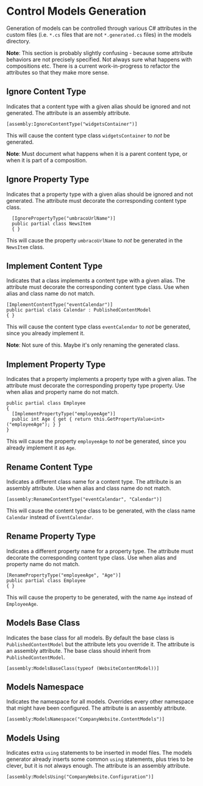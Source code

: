 # Control Models Generation

Generation of models can be controlled through various C# attributes in the custom files (i.e. `*.cs` files that are not `*.generated.cs` files) in the models directory.

**Note**: This section is probably slightly confusing - because some attribute behaviors are not precisely specified. Not always sure what happens with compositions etc. There is a current work-in-progress to refactor the attributes so that they make more sense.

## Ignore Content Type

Indicates that a content type with a given alias should be ignored and not generated. The attribute is an assembly attribute.

    [assembly:IgnoreContentType("widgetsContainer")]

This will cause the content type class `widgetsContainer` to _not_ be generated.

**Note**: Must document what happens when it is a parent content type, or when it is part of a composition.

## Ignore Property Type

Indicates that a property type with a given alias should be ignored and not generated. The attribute must decorate the corresponding content type class.

      [IgnorePropertyType("umbracoUrlName")]
      public partial class NewsItem
      { }

This will cause the property `umbracoUrlName` to _not_ be generated in the `NewsItem` class.

## Implement Content Type

Indicates that a class implements a content type with a given alias. The attribute must decorate the corresponding content type class. Use when alias and class name do not match.

    [ImplementContentType("eventCalendar")]
    public partial class Calendar : PublishedContentModel
    { }

This will cause the content type class `eventCalendar` to _not_ be generated, since you already implement it.

**Note**: Not sure of this. Maybe it's only renaming the generated class.

## Implement Property Type

Indicates that a property implements a property type with a given alias. The attribute must decorate the corresponding property type property. Use when alias and property name do not match.

    public partial class Employee
    { 
      [ImplementPropertyType("employeeAge")]
      public int Age { get { return this.GetPropertyValue<int>("employeeAge"); } }
    }

This will cause the property `employeeAge` to _not_ be generated, since you already implement it as `Age`.

## Rename Content Type

Indicates a different class name for a content type. The attribute is an assembly attribute. Use when alias and class name do not match.

    [assembly:RenameContentType("eventCalendar", "Calendar")]

This will cause the content type class to be generated, with the class name `Calendar` instead of `EventCalendar`.

## Rename Property Type

Indicates a different property name for a property type. The attribute must decorate the corresponding content type class. Use when alias and property name do not match.

    [RenamePropertyType("employeeAge", "Age")]
    public partial class Employee
    { }

This will cause the property to be generated, with the name `Age` instead of `EmployeeAge`.

## Models Base Class

Indicates the base class for all models. By default the base class is `PublishedContentModel` but the attribute lets you override it. The attribute is an assembly attribute. The base class should inherit from `PublishedContentModel`.

    [assembly:ModelsBaseClass(typeof (WebsiteContentModel))]


## Models Namespace

Indicates the namespace for all models. Overrides every other namespace that might have been configured. The attribute is an assembly attribute.

    [assembly:ModelsNamespace("CompanyWebsite.ContentModels")]


## Models Using

Indicates extra `using` statements to be inserted in model files. The models generator already inserts some common `using` statements, plus tries to be clever, but it is not always enough. The attribute is an assembly attribute.

    [assembly:ModelsUsing("CompanyWebsite.Configuration")]

